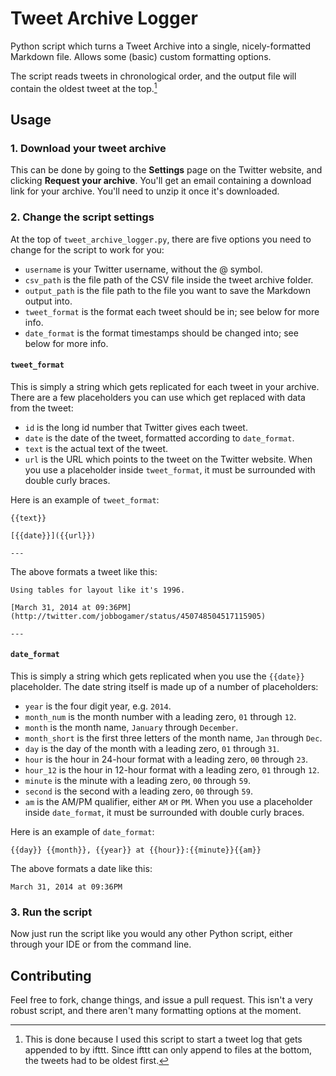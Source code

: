 # Tweet Archive Logger

Python script which turns a Tweet Archive into a single, nicely-formatted Markdown file. Allows some (basic) custom formatting options.

The script reads tweets in chronological order, and the output file will contain the oldest tweet at the top.[^1]

## Usage

### 1. Download your tweet archive
This can be done by going to the **Settings** page on the Twitter website, and clicking **Request your archive**. You'll get an email containing a download link for your archive. You'll need to unzip it once it's downloaded.

### 2. Change the script settings
At the top of `tweet_archive_logger.py`, there are five options you need to change for the script to work for you:
- `username` is your Twitter username, without the @ symbol.
- `csv_path` is the file path of the CSV file inside the tweet archive folder.
- `output_path` is the file path to the file you want to save the Markdown output into.
- `tweet_format` is the format each tweet should be in; see below for more info.
- `date_format` is the format timestamps should be changed into; see below for more info.

#### `tweet_format`
This is simply a string which gets replicated for each tweet in your archive. There are a few placeholders you can use which get replaced with data from the tweet:
- `id` is the long id number that Twitter gives each tweet.
- `date` is the date of the tweet, formatted according to `date_format`.
- `text` is the actual text of the tweet.
- `url` is the URL which points to the tweet on the Twitter website.
When you use a placeholder inside `tweet_format`, it must be surrounded with double curly braces.

Here is an example of `tweet_format`:
```
{{text}}

[{{date}}]({{url}})

---

```

The above formats a tweet like this:
```
Using tables for layout like it's 1996.

[March 31, 2014 at 09:36PM](http://twitter.com/jobbogamer/status/450748504517115905)

---

```

#### `date_format`
This is simply a string which gets replicated when you use the `{{date}}` placeholder. The date string itself is made up of a number of placeholders:
- `year` is the four digit year, e.g. `2014`.
- `month_num` is the month number with a leading zero, `01` through `12`.
- `month` is the month name, `January` through `December`.
- `month_short` is the first three letters of the month name, `Jan` through `Dec`.
- `day` is the day of the month with a leading zero, `01` through `31`.
- `hour` is the hour in 24-hour format with a leading zero, `00` through `23`.
- `hour_12` is the hour in 12-hour format with a leading zero, `01` through `12`.
- `minute` is the minute with a leading zero, `00` through `59`.
- `second` is the second with a leading zero, `00` through `59`.
- `am` is the AM/PM qualifier, either `AM` or `PM`.
When you use a placeholder inside `date_format`, it must be surrounded with double curly braces.

Here is an example of `date_format`:
```
{{day}} {{month}}, {{year}} at {{hour}}:{{minute}}{{am}}
```

The above formats a date like this:
```
March 31, 2014 at 09:36PM
```

### 3. Run the script
Now just run the script like you would any other Python script, either through your IDE or from the command line.

## Contributing
Feel free to fork, change things, and issue a pull request. This isn't a very robust script, and there aren't many formatting options at the moment.

[^1]: This is done because I used this script to start a tweet log that gets appended to by ifttt. Since ifttt can only append to files at the bottom, the tweets had to be oldest first.
